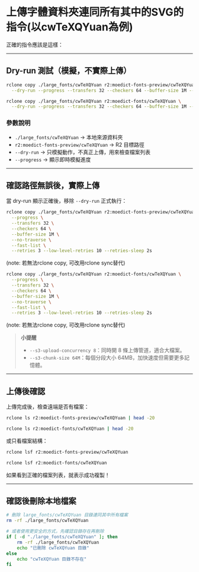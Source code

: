 # 上傳字體資料夾連同所有其中的SVG的指令(以cwTeXQYuan為例)

正確的指令應該是這樣：

---

## **Dry-run 測試（模擬，不實際上傳）**

```bash
rclone copy ./large_fonts/cwTeXQYuan r2:moedict-fonts-preview/cwTeXQYuan \
  --dry-run --progress --transfers 32 --checkers 64 --buffer-size 1M --no-traverse --fast-list
```

```bash
rclone copy ./large_fonts/cwTeXQYuan r2:moedict-fonts/cwTeXQYuan \
  --dry-run --progress --transfers 32 --checkers 64 --buffer-size 1M --no-traverse --fast-list
```

### **參數說明**

* `./large_fonts/cwTeXQYuan` → 本地來源資料夾
* `r2:moedict-fonts-preview/cwTeXQYuan` → R2 目標路徑
* `--dry-run` → 只模擬動作，不真正上傳，用來檢查檔案列表
* `--progress` → 顯示即時模擬進度

---

## **確認路徑無誤後，實際上傳**

當 dry-run 顯示正確後，移除 `--dry-run` 正式執行：

```bash
rclone copy ./large_fonts/cwTeXQYuan r2:moedict-fonts-preview/cwTeXQYuan \
  --progress \
  --transfers 32 \
  --checkers 64 \
  --buffer-size 1M \
  --no-traverse \
  --fast-list \
  --retries 3 --low-level-retries 10 --retries-sleep 2s
```

(note: 若無法rclone copy, 可改用rclone sync替代)

```bash
rclone copy ./large_fonts/cwTeXQYuan r2:moedict-fonts/cwTeXQYuan \
  --progress \
  --transfers 32 \
  --checkers 64 \
  --buffer-size 1M \
  --no-traverse \
  --fast-list \
  --retries 3 --low-level-retries 10 --retries-sleep 2s
```
(note: 若無法rclone copy, 可改用rclone sync替代)


> **小提醒**
>
> * `--s3-upload-concurrency 8`：同時開 8 條上傳管道，適合大檔案。
> * `--s3-chunk-size 64M`：每個分段大小 64MB，加快速度但需要更多記憶體。

---

## **上傳後確認**

上傳完成後，檢查遠端是否有檔案：

```bash
rclone ls r2:moedict-fonts-preview/cwTeXQYuan | head -20
```


```bash
rclone ls r2:moedict-fonts/cwTeXQYuan | head -20
```

或只看檔案結構：

```bash
rclone lsf r2:moedict-fonts-preview/cwTeXQYuan
```


```bash
rclone lsf r2:moedict-fonts/cwTeXQYuan
```

如果看到正確的檔案列表，就表示成功複製！


---

## **確認後刪除本地檔案**

```bash
# 刪除 large_fonts/cwTeXQYuan 目錄連同其中所有檔案
rm -rf ./large_fonts/cwTeXQYuan

# 或者使用更安全的方式，先確認目錄存在再刪除
if [ -d "./large_fonts/cwTeXQYuan" ]; then
    rm -rf ./large_fonts/cwTeXQYuan
    echo "已刪除 cwTeXQYuan 目錄"
else
    echo "cwTeXQYuan 目錄不存在"
fi
```
